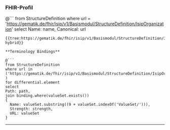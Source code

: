 ### FHIR-Profil

@```
from StructureDefinition where url = 'https://gematik.de/fhir/isip/v1/Basismodul/StructureDefinition/IsipOrganization' select Name: name, Canonical: url
```
{{tree:https://gematik.de/fhir/isip/v1/Basismodul/StructureDefinition/IsipOrganization, hybrid}}

**Terminology Bindings**

@```
from StructureDefinition
where url in ('https://gematik.de/fhir/isip/v1/Basismodul/StructureDefinition/IsipOrganization' )
for differential.element
select
Path: path,
join binding.where(valueSet.exists())
{
  Name: valueSet.substring((9 + valueSet.indexOf('ValueSet/'))),
  Strength: strength,
  URL: valueSet
}
```

---